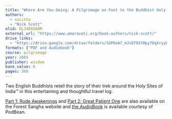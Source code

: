 ```yaml
---
title: "Where Are You Going: A Pilgrimage on Foot to the Buddhist Holy Places"
authors:
  - sucitto
  - "Nick Scott"
olid: OL3409208M
external_url: "https://www.amaravati.org/book-authors/nick-scott/"
drive_links:
  - "https://drive.google.com/drive/folders/1GPDoA7_mJvEF93lMpy7DqXryyP0Jb8CQ"
formats: ["PDF and Audiobook"]
course: pilgrimage
year: 2005
publisher: wisdom
base_value: 6
pages: 368
---
```


Two English Buddhists retell the story of their trek around the Holy Sites of India™️ in this entertaining and thoughtful travel log.

[Part 1: Rude Awakenings](https://forestsangha.org/teachings/books/rude-awakenings?language=English) and [Part 2: Great Patient One](https://forestsangha.org/teachings/books/great-patient-one?language=English) are alao available on the Forest Sangha website and [the AudioBook](https://whereareyougoing.podbean.com/) is available courtesy of PodBean.
